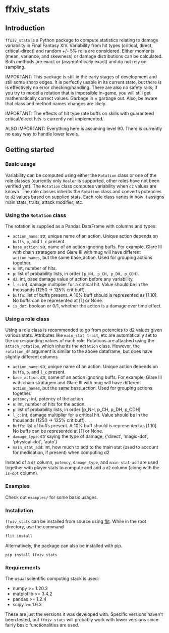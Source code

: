 # ffxiv_stats

## Introduction

`ffxiv_stats` is a Python package to compute statistics relating to damage variability in Final Fantasy XIV. Variability from hit types (critical, direct, critical-direct) and random +/- 5% rolls are considered. Either moments (mean, variance, and skewness) or damage distributions can be calculated. Both methods are exact or (asymptotically exact) and do not rely on sampling.

IMPORTANT: This package is still in the early stages of development and still some sharp edges. It is perfectly usable in its current state, but there is is effectively no error checking/handling. There are also no safety rails; if you try to model a rotation that is impossible in-game, you will still get mathematically correct values. Garbage in = garbage out. Also, be aware that class and method names changes are likely.

IMPORTANT: The effects of hit type rate buffs on skills with guaranteed critical/direct hits is currently not implemented.

ALSO IMPORTANT: Everything here is assuming level 90. There is currently no easy way to handle lower levels.

## Getting started

### Basic usage

Variability can be computed using either the `Rotation` class or one of the role classes (currently only `Healer` is supported, other roles have not been verified yet). The `Rotation` class computes variability when `d2` values are known. The role classes inherits the `Rotation` class and converts potencies to `d2` values based on supplied stats. Each role class varies in how it assigns main stats, traits, attack modifier, etc.

### Using the `Rotation` class

The rotation is supplied as a Pandas DataFrame with columns and types:

* `action_name`: str, unique name of an action. Unique action depends on `buffs`, `p`, and `l_c` present.
* `base_action`: str, name of an action ignoring buffs. For example, Glare III with chain stratagem and Glare III with mug will have different `action_names`, but the same base_action. Used for grouping actions together.
* `n`: int, number of hits.
* `p`: list of probability lists, in order `[p_NH, p_CH, p_DH, p_CDH]`.
* `d2`: int, base damage value of action before any variability.
* `l_c`: int, damage multiplier for a critical hit. Value should be in the thousands (1250 -> 125% crit buff).
* `buffs`: list of buffs present. A 10% buff should is represented as [1.10]. No buffs can be represented at [1] or None.
* `is_dot`: boolean or 0/1, whether the action is a damage over time effect.

### Using a role class

Using a role class is recommended to go from potencies to d2 values given various stats. Attributes like `main_stat`, `trait`, etc are automatically set to the corresponding values of each role. Rotations are attached using the `attach_rotation`, which inherits the `Rotation` class. However, the `rotation_df` argument is similar to the above dataframe, but does have slightly different columns

* `action_name`: str, unique name of an action. Unique action depends on `buffs`, `p`, and `l_c` present.
* `base_action`: str, name of an action ignoring buffs. For example, Glare III with chain stratagem and Glare III with mug will have different `action_names`, but the same base_action. Used for grouping actions together.
* `potency`: int, potency of the action
* `n`: int, number of hits for the action. 
* `p`: list of probability lists, in order [p_NH, p_CH, p_DH, p_CDH]
* `l_c`: int, damage multiplier for a critical hit. Value should be in the thousands (1250 -> 125% crit buff).
* `buffs`: list of buffs present. A 10% buff should is represented as [1.10]. No buffs can be represented at [1] or None.
* `damage_type`: str saying the type of damage, {'direct', 'magic-dot', 'physical-dot', 'auto'} 
* `main_stat_add`: int, how much to add to the main stat (used to account for medication, if present) when computing d2

Instead of a `d2` column, `potency`, `damage_type`, and `main-stat-add` are used together with player stats to compute and add a `d2` column (along with the `is-dot` column). 

### Examples

Check out `examples/` for some basic usages.

### Installation

`ffxiv_stats` can be installed from source using [flit](https://flit.pypa.io/en/stable/). While in the root directory, use the command

```sh
flit install
```

Alternatively, the package can also be installed with pip.

```
pip install ffxiv_stats
```

### Requirements

The usual scientific computing stack is used:

* numpy >= 1.20.2
* matplotlib >= 3.4.2
* pandas >= 1.2.4
* scipy >= 1.6.3

These are just the versions it was developed with. Specific versions haven't been tested, but `ffxiv_stats` will probably work with lower versions since fairly basic functionalities are used.